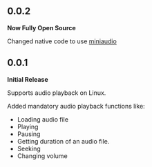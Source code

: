 ## 0.0.2

**Now Fully Open Source**

Changed native code to use [miniaudio](https://github.com/mackron/miniaudio)


## 0.0.1

**Initial Release**

Supports audio playback on Linux.

Added mandatory audio playback functions like:
- Loading audio file
- Playing
- Pausing
- Getting duration of an audio file.
- Seeking
- Changing volume
